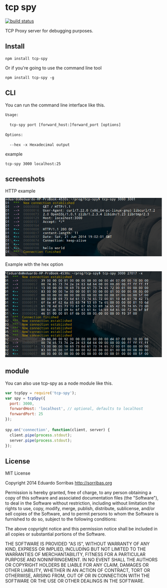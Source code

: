 tcp spy
=======

[![build status](https://secure.travis-ci.org/sorribas/tcp-spy.png)](http://travis-ci.org/sorribas/tcp-spy)

TCP Proxy server for debugging purposes.

Install
-------

```
npm install tcp-spy
```

Or if you're going to use the command line tool

```
npm install tcp-spy -g
```

CLI
---

You can run the command line interface like this.

```
Usage:

  tcp-spy port [forward_host:]forward_port [options]

Options:

  --hex -x Hexadecimal output
```

example

```
tcp-spy 3000 localhost:25
```

screenshots
-----------

HTTP example

![](screenshot1.png)

Example with the hex option

![](screenshot2.png)

module
------

You can also use tcp-spy as a node module like this.

```js
var tcpSpy = require('tcp-spy');
var spy = tcpSpy({
  port: 3000, 
  forwardHost: 'localhost', // optional, defaults to localhost
  forwardPort: 25
});

spy.on('connection', function(client, server) {
  client.pipe(process.stdout);
  server.pipe(process.stdout);
});
```

License
-------

MIT License

Copyright 2014 Eduardo Sorribas
http://sorribas.org

Permission is hereby granted, free of charge, to any person obtaining
a copy of this software and associated documentation files (the
"Software"), to deal in the Software without restriction, including
without limitation the rights to use, copy, modify, merge, publish,
distribute, sublicense, and/or sell copies of the Software, and to
permit persons to whom the Software is furnished to do so, subject to
the following conditions:

The above copyright notice and this permission notice shall be
included in all copies or substantial portions of the Software.

THE SOFTWARE IS PROVIDED "AS IS", WITHOUT WARRANTY OF ANY KIND,
EXPRESS OR IMPLIED, INCLUDING BUT NOT LIMITED TO THE WARRANTIES OF
MERCHANTABILITY, FITNESS FOR A PARTICULAR PURPOSE AND
NONINFRINGEMENT. IN NO EVENT SHALL THE AUTHORS OR COPYRIGHT HOLDERS BE
LIABLE FOR ANY CLAIM, DAMAGES OR OTHER LIABILITY, WHETHER IN AN ACTION
OF CONTRACT, TORT OR OTHERWISE, ARISING FROM, OUT OF OR IN CONNECTION
WITH THE SOFTWARE OR THE USE OR OTHER DEALINGS IN THE SOFTWARE.
